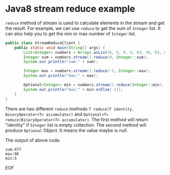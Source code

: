 # Java8 stream reduce example
`reduce` method of stream is used to calculate elements in the stream and get the result. For example, we can use `reduce`
to get the sum of `Integer` list. It can also help you to get the min or max number of `Integer` list.
```java
public class StreamReduceClient {
    public static void main(String[] args) {
        List<Integer> numbers = Arrays.asList(6, 5, 8, 9, 63, 36, 83, 85, 86, 96);
        Integer sum = numbers.stream().reduce(0, Integer::sum);
        System.out.println("sum:" + sum);

        Integer max = numbers.stream().reduce(-1, Integer::max);
        System.out.println("max:" + max);

        Optional<Integer> min = numbers.stream().reduce(Integer::min);
        System.out.println("min:" + min.orElse(-1));
    }
}
```
There are two different `reduce` methods `T reduce(T identity, BinaryOperator<T> accumulator)` and `Optional<T> reduce(BinaryOperator<T> accumulator)`.
The first method will return "identity" if `Integer` list is empty collection. The second method will produce `Optional` 
Object. It means the value maybe is null.

The output of above code.
```
sum:477
max:96
min:5
```

EOF